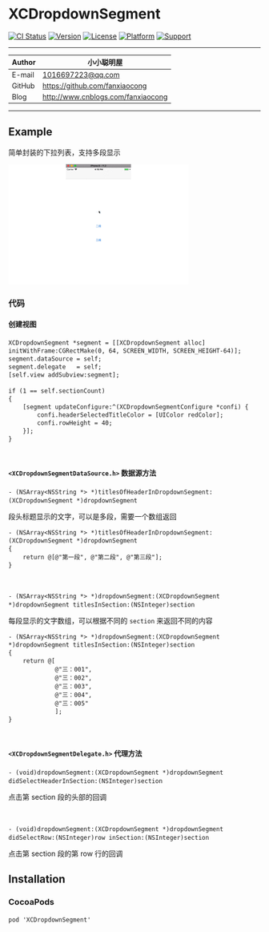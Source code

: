 # XCDropdownSegment


[![CI Status](https://img.shields.io/travis/fanxiaocong/XCDropdownSegment.svg?style=flat)](https://travis-ci.org/fanxiaocong/XCDropdownSegment)
[![Version](https://img.shields.io/cocoapods/v/XCDropdownSegment.svg?style=flat)](https://cocoapods.org/pods/XCDropdownSegment)
[![License](https://img.shields.io/badge/license-MIT-green.svg?style=flat)](https://cocoapods.org/pods/XCDropdownSegment)
[![Platform](https://img.shields.io/badge/platform-iOS-green.svg?style=flat)](https://cocoapods.org/pods/XCPresentation)
[![Support](https://img.shields.io/badge/support-iOS%208%2B%20-green.svg?style=flat)](https://www.apple.com/nl/ios/)&nbsp;

***
|Author|小小聪明屋|
|---|---|
|E-mail|1016697223@qq.com|
|GitHub|https://github.com/fanxiaocong|
|Blog|http://www.cnblogs.com/fanxiaocong|
***


## Example
简单封装的下拉列表，支持多段显示

![DropdownSegment](Screenshots/dropdown_segment.gif)


### 代码

#### 创建视图

```objc
XCDropdownSegment *segment = [[XCDropdownSegment alloc] initWithFrame:CGRectMake(0, 64, SCREEN_WIDTH, SCREEN_HEIGHT-64)];
segment.dataSource = self;
segment.delegate   = self;
[self.view addSubview:segment];
    
if (1 == self.sectionCount)
{
    [segment updateConfigure:^(XCDropdownSegmentConfigure *confi) {
        confi.headerSelectedTitleColor = [UIColor redColor];
        confi.rowHeight = 40;
    }];
}
```

</br>

#### `<XCDropdownSegmentDataSource.h>`&nbsp;数据源方法

`- (NSArray<NSString *> *)titlesOfHeaderInDropdownSegment:(XCDropdownSegment *)dropdownSegment`

段头标题显示的文字，可以是多段，需要一个数组返回

```objc
- (NSArray<NSString *> *)titlesOfHeaderInDropdownSegment:(XCDropdownSegment *)dropdownSegment
{
	return @[@"第一段", @"第二段", @"第三段"];
}
```
</br>

`- (NSArray<NSString *> *)dropdownSegment:(XCDropdownSegment *)dropdownSegment titlesInSection:(NSInteger)section`

每段显示的文字数组，可以根据不同的 `section` 来返回不同的内容

```objc
- (NSArray<NSString *> *)dropdownSegment:(XCDropdownSegment *)dropdownSegment titlesInSection:(NSInteger)section
{
    return @[
             @"三：001",
             @"三：002",
             @"三：003",
             @"三：004",
             @"三：005"
             ];
}
```
</br>

#### `<XCDropdownSegmentDelegate.h>`&nbsp;代理方法

`- (void)dropdownSegment:(XCDropdownSegment *)dropdownSegment
    didSelectHeaderInSection:(NSInteger)section`

点击第 section 段的头部的回调

</br>

`- (void)dropdownSegment:(XCDropdownSegment *)dropdownSegment didSelectRow:(NSInteger)row inSection:(NSInteger)section`

点击第 section 段的第 row 行的回调



## Installation

### CocoaPods
```objc
pod 'XCDropdownSegment'
```

